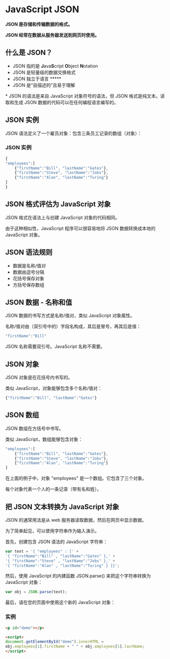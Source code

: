 # JavaScript JSON



**JSON 是存储和传输数据的格式。**

**JSON 经常在数据从服务器发送到网页时使用。**



## 什么是 JSON？

- JSON 指的是 **J**ava**S**cript **O**bject **N**otation
- JSON 是轻量级的数据交换格式
- JSON 独立于语言 *****
- JSON 是“自描述的”且易于理解

\* JSON 的语法是来自 JavaScript 对象符号的语法，但 JSON 格式是纯文本。读取和生成 JSON 数据的代码可以在任何编程语言编写的。



## JSON 实例

JSON 语法定义了一个雇员对象：包含三条员工记录的数组（对象）：

### JSON 实例

```javascript
{
"employees":[
    {"firstName":"Bill", "lastName":"Gates"}, 
    {"firstName":"Steve", "lastName":"Jobs"},
    {"firstName":"Alan", "lastName":"Turing"}
]
}
```

## JSON 格式评估为 JavaScript 对象

JSON 格式在语法上与创建 JavaScript 对象的代码相同。

由于这种相似性，JavaScript 程序可以很容易地将 JSON 数据转换成本地的 JavaScript 对象。

## JSON 语法规则

- 数据是名称/值对
- 数据由逗号分隔
- 花括号保存对象
- 方括号保存数组



## JSON 数据 - 名称和值

JSON 数据的书写方式是名称/值对，类似 JavaScript 对象属性。

名称/值对由（双引号中的）字段名构成，其后是冒号，再其后是值：

```javascript
"firstName":"Bill"
```

JSON 名称需要双引号。JavaScript 名称不需要。



## JSON 对象

JSON 对象是在花括号内书写的。

类似 JavaScript，对象能够包含多个名称/值对：

```javascript
{"firstName":"Bill", "lastName":"Gates"} 
```



## JSON 数组

JSON 数组在方括号中书写。

类似 JavaScript，数组能够包含对象：

```javascript
"employees":[
    {"firstName":"Bill", "lastName":"Gates"}, 
    {"firstName":"Steve", "lastName":"Jobs"}, 
    {"firstName":"Alan", "lastName":"Turing"}
]
```

在上面的例子中，对象 "employees" 是一个数组。它包含了三个对象。

每个对象代表一个人的一条记录（带有名和姓）。



## 把 JSON 文本转换为 JavaScript 对象

JSON 的通常用法是从 web 服务器读取数据，然后在网页中显示数据。

为了简单起见，可以使用字符串作为输入演示。

首先，创建包含 JSON 语法的 JavaScript 字符串：

```javascript
var text = '{ "employees" : [' +
'{ "firstName":"Bill" , "lastName":"Gates" },' +
'{ "firstName":"Steve" , "lastName":"Jobs" },' +
'{ "firstName":"Alan" , "lastName":"Turing" } ]}';
```

然后，使用 JavaScript 的内建函数 JSON.parse() 来把这个字符串转换为 JavaScript 对象：

```javascript
var obj = JSON.parse(text);
```

最后，请在您的页面中使用这个新的 JavaScript 对象：

### 实例

```html
<p id="demo"></p>

<script>
document.getElementById("demo").innerHTML =
obj.employees[1].firstName + " " + obj.employees[1].lastName;
</script> 
```

